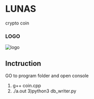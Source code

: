 # LUNAS
crypto coin
### LOGO 
![logo](https://user-images.githubusercontent.com/63235817/106273554-edfc5500-6243-11eb-8514-d7efe64b7d97.png)
## Inctruction 
GO to program folder and open console
1) g++ coin.cpp
2) ./a.out
3)python3 db_writer.py
